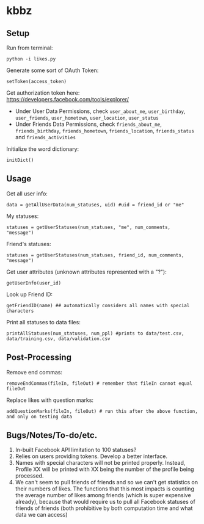 kbbz
==========

Setup
----------

Run from terminal:

	python -i likes.py

Generate some sort of OAuth Token:

	setToken(access_token)

Get authorization token here: https://developers.facebook.com/tools/explorer/

*	Under User Data Permissions, check `user_about_me`, `user_birthday`, `user_friends`, `user_hometown`, `user_location`, `user_status`
*	Under Friends Data Permissions, check `friends_about_me`, `friends_birthday`, `friends_hometown`, `friends_location`, `friends_status` and `friends_activities`

Initialize the word dictionary:

	initDict()

Usage
----------

Get all user info:

	data = getAllUserData(num_statuses, uid) #uid = friend_id or "me"

My statuses:

	statuses = getUserStatuses(num_statuses, "me", num_comments, "message")
	
Friend's statuses:

	statuses = getUserStatuses(num_statuses, friend_id, num_comments, "message")

Get user attributes (unknown attributes represented with a "?"):

	getUserInfo(user_id)
	
Look up Friend ID:

	getFriendID(name) ## automatically considers all names with special characters

Print all statuses to data files:

	printAllStatuses(num_statuses, num_ppl) #prints to data/test.csv, data/training.csv, data/validation.csv
	
Post-Processing
----------

Remove end commas:

	removeEndCommas(fileIn, fileOut) # remember that fileIn cannot equal fileOut
	
Replace likes with question marks:

	addQuestionMarks(fileIn, fileOut) # run this after the above function, and only on testing data

Bugs/Notes/To-do/etc.
----------

1. In-built Facebook API limitation to 100 statuses?
2. Relies on users providing tokens. Develop a better interface.
3. Names with special characters will not be printed properly. Instead, Profile XX will be
   printed with XX being the number of the profile being processed.
4. We can't seem to pull friends of friends and so we can't get statistics on their numbers of likes.
   The functions that this most impacts is counting the average number of likes among friends
   (which is super expensive already), because that would require us to pull all Facebook statuses of
   friends of friends (both prohibitive by both computation time and what data we can access)
